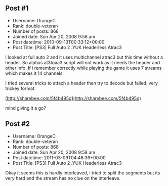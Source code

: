 ## Post #1
- Username: OrangeC
- Rank: double-veteran
- Number of posts: 868
- Joined date: Sun Apr 20, 2008 9:58 am
- Post datetime: 2010-09-13T00:33:12+00:00
- Post Title: [PS3] Full Auto 2 .YUK Headerless Atrac3

I looked at full auto 2 and it uses multichannel atrac3 but this time without a header. So alphas at3toaa3 script will not work as it needs the header and other info. If i remember correctly while playing the game it uses 7 streams which makes it 14 channels.

I tried several tricks to attach a header then try to decode but failed. very trickey format.

[http://sharebee.com/5f4b495d](http://sharebee.com/5f4b495d)

mind giving it a go?
## Post #2
- Username: OrangeC
- Rank: double-veteran
- Number of posts: 868
- Joined date: Sun Apr 20, 2008 9:58 am
- Post datetime: 2011-03-09T04:46:39+00:00
- Post Title: [PS3] Full Auto 2 .YUK Headerless Atrac3

Okay it seems this is hardly interleaved, i tried to split the segments but its very hard and the stream has no clue on the interleave.

